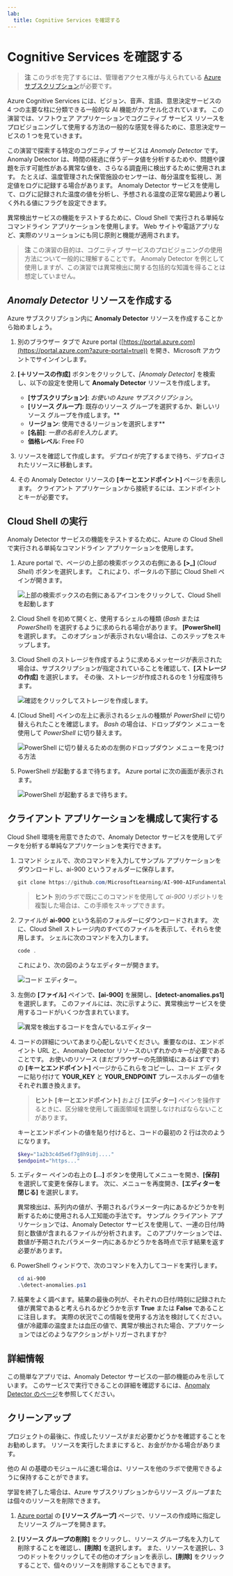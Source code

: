 ```yaml
---
lab:
  title: Cognitive Services を確認する
---
```


# <a name="explore-cognitive-services"></a>Cognitive Services を確認する

> **注** このラボを完了するには、管理者アクセス権が与えられている [Azure サブスクリプション](https://azure.microsoft.com/free?azure-portal=true)が必要です。

Azure Cognitive Services には、ビジョン、音声、言語、意思決定サービスの 4 つの主要な柱に分類できる一般的な AI 機能がカプセル化されています。 この演習では、ソフトウェア アプリケーションでコグニティブ サービス リソースをプロビジョニングして使用する方法の一般的な感覚を得るために、意思決定サービスの 1 つを見ていきます。

この演習で探索する特定のコグニティブ サービスは *Anomaly Detector* です。 Anomaly Detector は、時間の経過に伴うデータ値を分析するためや、問題や課題を示す可能性がある異常な値を、さらなる調査用に検出するために使用されます。 たとえば、温度管理された保管施設のセンサーは、毎分温度を監視し、測定値をログに記録する場合があります。 Anomaly Detector サービスを使用して、ログに記録された温度の値を分析し、予想される温度の正常な範囲より著しく外れる値にフラグを設定できます。

異常検出サービスの機能をテストするために、Cloud Shell で実行される単純なコマンドライン アプリケーションを使用します。 Web サイトや電話アプリなど、実際のソリューションにも同じ原則と機能が適用されます。

> **注** この演習の目的は、コグニティブ サービスのプロビジョニングの使用方法について一般的に理解することです。 Anomaly Detector を例として使用しますが、この演習では異常検出に関する包括的な知識を得ることは想定していません。

## <a name="create-an-anomaly-detector-resource"></a>*Anomaly Detector* リソースを作成する

Azure サブスクリプション内に **Anomaly Detector** リソースを作成することから始めましょう。

1. 別のブラウザー タブで Azure portal ([https://portal.azure.com](https://portal.azure.com?azure-portal=true)) を開き、Microsoft アカウントでサインインします。

1. **[&#65291;リソースの作成]** ボタンをクリックして、*[Anomaly Detector]* を検索し、以下の設定を使用して **Anomaly Detector** リソースを作成します。
    - **[サブスクリプション]**: *お使いの Azure サブスクリプション*。
    - **[リソース グループ]**: 既存のリソース グループを選択するか、新しいリソース グループを作成します。**
    - **リージョン**: 使用できるリージョンを選択します**
    - **[名前]**: *一意の名前を入力します*。
    - **価格レベル**: Free F0

1. リソースを確認して作成します。 デプロイが完了するまで待ち、デプロイされたリソースに移動します。

1. その Anomaly Detector リソースの **[キーとエンドポイント]** ページを表示します。 クライアント アプリケーションから接続するには、エンドポイントとキーが必要です。

## <a name="run-cloud-shell"></a>Cloud Shell の実行

Anomaly Detector サービスの機能をテストするために、Azure の Cloud Shell で実行される単純なコマンドライン アプリケーションを使用します。

1. Azure portal で、ページの上部の検索ボックスの右側にある **[>_]** (*Cloud Shell*) ボタンを選択します。 これにより、ポータルの下部に Cloud Shell ペインが開きます。

    ![上部の検索ボックスの右側にあるアイコンをクリックして、Cloud Shell を起動します](media/anomaly-detector/powershell-portal-guide-1.png)

1. Cloud Shell を初めて開くと、使用するシェルの種類 (*Bash* または *PowerShell*) を選択するように求められる場合があります。 **[PowerShell]** を選択します。 このオプションが表示されない場合は、このステップをスキップします。  

1. Cloud Shell のストレージを作成するように求めるメッセージが表示された場合は、サブスクリプションが指定されていることを確認して、**[ストレージの作成]** を選択します。 その後、ストレージが作成されるのを 1 分程度待ちます。

    ![確認をクリックしてストレージを作成します。](media/anomaly-detector/powershell-portal-guide-2.png)

1. [Cloud Shell] ペインの左上に表示されるシェルの種類が *PowerShell* に切り替えられたことを確認します。 *Bash* の場合は、ドロップダウン メニューを使用して *PowerShell* に切り替えます。

    ![PowerShell に切り替えるための左側のドロップダウン メニューを見つける方法](media/anomaly-detector/powershell-portal-guide-3.png)

1. PowerShell が起動するまで待ちます。 Azure portal に次の画面が表示されます。  

    ![PowerShell が起動するまで待ちます。](media/anomaly-detector/powershell-prompt.png)

## <a name="configure-and-run-a-client-application"></a>クライアント アプリケーションを構成して実行する

Cloud Shell 環境を用意できたので、Anomaly Detector サービスを使用してデータを分析する単純なアプリケーションを実行できます。

1. コマンド シェルで、次のコマンドを入力してサンプル アプリケーションをダウンロードし、ai-900 というフォルダーに保存します。

    ```PowerShell
    git clone https://github.com/MicrosoftLearning/AI-900-AIFundamentals ai-900
    ```

    >**ヒント** 別のラボで既にこのコマンドを使用して *ai-900* リポジトリを複製した場合は、この手順をスキップできます。

1. ファイルが **ai-900** という名前のフォルダーにダウンロードされます。 次に、Cloud Shell ストレージ内のすべてのファイルを表示して、それらを使用します。 シェルに次のコマンドを入力します。

     ```PowerShell
    code .
    ```

    これにより、次の図のようなエディターが開きます。 

    ![コード エディター。](media/anomaly-detector/powershell-portal-guide-4.png)

1. 左側の **[ファイル]** ペインで、**[ai-900]** を展開し、**[detect-anomalies.ps1]** を選択します。 このファイルには、次に示すように、異常検出サービスを使用するコードがいくつか含まれています。

    ![異常を検出するコードを含んでいるエディター](media/anomaly-detector/detect-anomalies-code.png)

1. コードの詳細についてあまり心配しないでください。重要なのは、エンドポイント URL と、Anomaly Detector リソースのいずれかのキーが必要であることです。 お使いのリソース (まだブラウザーの先頭領域にあるはずです) の **[キーとエンドポイント]** ページからこれらをコピーし、コード エディターに貼り付けて **YOUR_KEY** と **YOUR_ENDPOINT** プレースホルダーの値をそれぞれ置き換えます。

    > **ヒント** **[キーとエンドポイント]** および **[エディター]** ペインを操作するときに、区分線を使用して画面領域を調整しなければならないことがあります。

    キーとエンドポイントの値を貼り付けると、コードの最初の 2 行は次のようになります。

    ```PowerShell
    $key="1a2b3c4d5e6f7g8h9i0j...."    
    $endpoint="https..."
    ```

1. エディター ペインの右上の **[...]** ボタンを使用してメニューを開き、**[保存]** を選択して変更を保存します。 次に、メニューを再度開き、**[エディターを閉じる]** を選択します。

    異常検出は、系列内の値が、予期されるパラメーター内にあるかどうかを判断するために使用される人工知能の手法です。 サンプル クライアント アプリケーションでは、Anomaly Detector サービスを使用して、一連の日付/時刻と数値が含まれるファイルが分析されます。 このアプリケーションでは、数値が予期されたパラメーター内にあるかどうかを各時点で示す結果を返す必要があります。

1. PowerShell ウィンドウで、次のコマンドを入力してコードを実行します。

    ```PowerShell
    cd ai-900
    .\detect-anomalies.ps1
    ```

1. 結果をよく調べます。結果の最後の列が、それぞれの日付/時刻に記録された値が異常であると考えられるかどうかを示す **True** または **False** であることに注目します。 実際の状況でこの情報を使用する方法を検討してください。 値が冷蔵庫の温度または血圧の値で、異常が検出された場合、アプリケーションではどのようなアクションがトリガーされますか?  

## <a name="learn-more"></a>詳細情報

この簡単なアプリでは、Anomaly Detector サービスの一部の機能のみを示しています。 このサービスで実行できることの詳細を確認するには、[Anomaly Detector のページ](https://azure.microsoft.com/services/cognitive-services/anomaly-detector/)を参照してください。

## <a name="clean-up"></a>クリーンアップ

プロジェクトの最後に、作成したリソースがまだ必要かどうかを確認することをお勧めします。 リソースを実行したままにすると、お金がかかる場合があります。 

他の AI の基礎のモジュールに進む場合は、リソースを他のラボで使用できるように保持することができます。

学習を終了した場合は、Azure サブスクリプションからリソース グループまたは個々のリソースを削除できます。

1. [Azure portal](https://portal.azure.com/) の **[リソース グループ]** ページで、リソースの作成時に指定したリソース グループを開きます。

2. **[リソース グループの削除]** をクリックし、リソース グループ名を入力して削除することを確認し、**[削除]** を選択します。 また、リソースを選択し、3 つのドットをクリックしてその他のオプションを表示し、**[削除]** をクリックすることで、個々のリソースを削除することもできます。